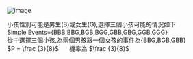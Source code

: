 ![image](https://github.com/user-attachments/assets/80f30224-b0e3-483b-85c2-81ef1d8fa338)

小孩性別可能是男生(B)或女生(G),選擇三個小孩可能的情況如下  
Simple Events={BBB,BBG,BGB,BGG,GBB,GBG,GGB,GGG}  
從中選擇三個小孩,為兩個男孩跟一個女孩的事件為{BBG,BGB,GBB}  
$P = \frac {3}{8}$ $\quad$ 機率為 $\frac {3}{8}$
